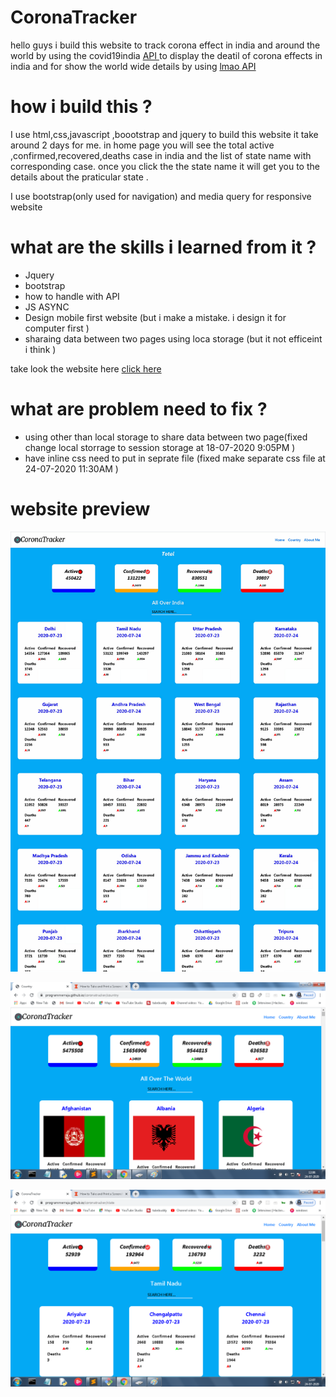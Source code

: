 # CoronaTracker
<p>
hello guys i build this website to track corona effect in india and around the world by using the covid19india <a href="https://api.covid19india.org/"> API </a> to display the deatil of corona effects in india 
and for show the world wide details by using  <a href="https://corona.lmao.ninja/"> lmao API</a></p>

# how i build this ?
 <p> I use html,css,javascript ,boootstrap and jquery to build this website it take around 2 days for me. 
in home page you will see the total active ,confirmed,recovered,deaths case in india and  the list of state name with corresponding case.
once you click the the state name it will get you to the details about the praticular state . </p>
<p>I use bootstrap(only used for navigation) and media query for responsive website </p>

# what are the skills i learned from  it  ?
  <ul>
 <li> Jquery</li>
 <li> bootstrap</li>
 <li> how to handle with API </li>
 <li> JS ASYNC </li>
 <li>Design mobile first website (but i make a mistake. i design it  for computer first )</li>
 <li>sharaing data between two pages using loca storage (but it not efficeint i think )</li>
 </ul>
 
take look the website here <a href="https://programmerraja.github.io/coronatracker/index">click here </a>

# what are problem need to fix ?
<ul>
 <li> using other than local storage to share data between two page(fixed change local storrage to session storage at 18-07-2020 9:05PM ) </li>
 <li> have inline css  need to put in seprate file (fixed make separate css file at 24-07-2020 11:30AM )</li>
 </ul>

# website preview

 ![preview1](image/mywebsite.png)
 
![preview2](image/mywebsitec.png)
  
![preview3](image/mywebsites.png)
